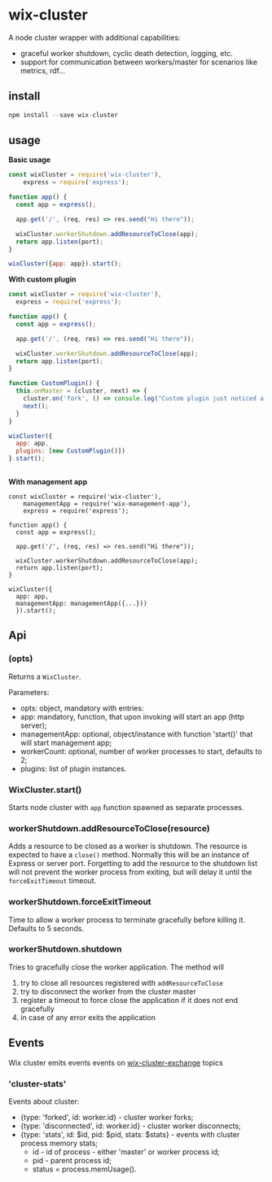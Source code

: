 # wix-cluster

A node cluster wrapper with additional capabilities:
 - graceful worker shutdown, cyclic death detection, logging, etc.
 - support for communication between workers/master for scenarios like metrics, rdf...

## install

```js
npm install --save wix-cluster
```

## usage

**Basic usage**

```js
const wixCluster = require('wix-cluster'),
    express = require('express');

function app() {
  const app = express();

  app.get('/', (req, res) => res.send("Hi there"));

  wixCluster.workerShutdown.addResourceToClose(app);
  return app.listen(port);
}

wixCluster({app: app}).start();
```

**With custom plugin**

```js
const wixCluster = require('wix-cluster'),
  express = require('express');

function app() {
  const app = express();

  app.get('/', (req, res) => res.send("Hi there"));

  wixCluster.workerShutdown.addResourceToClose(app);
  return app.listen(port);
}

function CustomPlugin() {
  this.onMaster = (cluster, next) => {
    cluster.on('fork', () => console.log("Custom plugin just noticed a fork"));
    next();
  }
}

wixCluster({
  app: app,
  plugins: [new CustomPlugin()])
}.start();
  
```

**With management app**

```
const wixCluster = require('wix-cluster'),    
    managementApp = require('wix-management-app'),
    express = require('express');

function app() {
  const app = express();

  app.get('/', (req, res) => res.send("Hi there"));

  wixCluster.workerShutdown.addResourceToClose(app);
  return app.listen(port);
}

wixCluster({
  app: app,
  managementApp: managementApp({...}))
  }).start();
```

## Api

### (opts)
Returns a `WixCluster`.
 
Parameters:
 - opts: object, mandatory with entries:
  - app: mandatory, function, that upon invoking will start an app (http server);
  - managementApp: optional, object/instance with function 'start()' that will start management app;
  - workerCount: optional, number of worker processes to start, defaults to 2;
  - plugins: list of plugin instances.
 
### WixCluster.start()
Starts node cluster with `app` function spawned as separate processes.

### workerShutdown.addResourceToClose(resource)
Adds a resource to be closed as a worker is shutdown. The resource is expected to have a ```close()``` method. Normally this will be an instance of Express or server port.
Forgetting to add the resource to the shutdown list will not prevent the worker process from exiting, but will delay it until the ```forceExitTimeout``` timeout.

### workerShutdown.forceExitTimeout
Time to allow a worker process to terminate gracefully before killing it. Defaults to 5 seconds.

### workerShutdown.shutdown
Tries to gracefully close the worker application. The method will

1. try to close all resources registered with ```addResourceToClose```
2. try to disconnect the worker from the cluster master
3. register a timeout to force close the application if it does not end gracefully
4. in case of any error exits the application

## Events

Wix cluster emits events events on [wix-cluster-exchange](../wix-cluster-exchange) topics

### 'cluster-stats'
Events about cluster:
 - {type: 'forked', id: worker.id} - cluster worker forks;
 - {type: 'disconnected', id: worker.id} - cluster worker disconnects;
 - {type: 'stats', id: $id, pid: $pid, stats: $stats} - events with cluster process memory stats;
    - id - id of process - either 'master' or worker process id;
    - pid - parent process id;
    - status = process.memUsage().